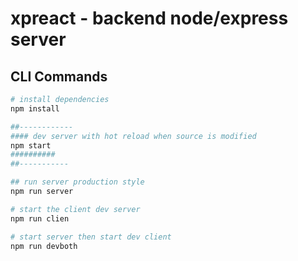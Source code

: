 # xpreact - backend node/express server

## CLI Commands

``` bash
# install dependencies
npm install

##------------
#### dev server with hot reload when source is modified 
npm start
##########
##-----------

## run server production style
npm run server

# start the client dev server
npm run clien

# start server then start dev client 
npm run devboth
```

